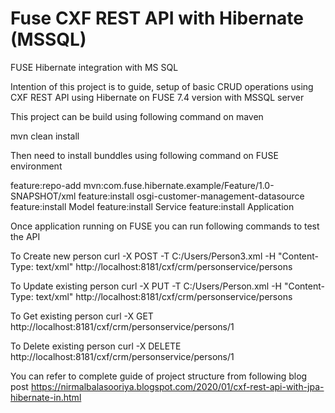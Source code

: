# Fuse CXF REST API with Hibernate (MSSQL)
FUSE Hibernate integration with MS SQL

Intention of this project is to guide, setup of basic CRUD operations using CXF REST API using Hibernate on FUSE 7.4 version with MSSQL server

This project can be build using following command on maven

mvn clean install

Then need to install bunddles using following command on FUSE environment 

feature:repo-add mvn:com.fuse.hibernate.example/Feature/1.0-SNAPSHOT/xml
feature:install osgi-customer-management-datasource
feature:install Model
feature:install Service
feature:install Application

Once application running on FUSE you can run following commands to test the API

To Create new person
curl -X POST -T C:/Users/Person3.xml -H "Content-Type: text/xml" http://localhost:8181/cxf/crm/personservice/persons

To Update existing person
curl -X PUT -T C:/Users/Person.xml -H "Content-Type: text/xml" http://localhost:8181/cxf/crm/personservice/persons

To Get existing person
curl -X GET http://localhost:8181/cxf/crm/personservice/persons/1

To Delete existing person
curl -X DELETE http://localhost:8181/cxf/crm/personservice/persons/1

You can refer to complete guide of project structure from following blog post 
https://nirmalbalasooriya.blogspot.com/2020/01/cxf-rest-api-with-jpa-hibernate-in.html
